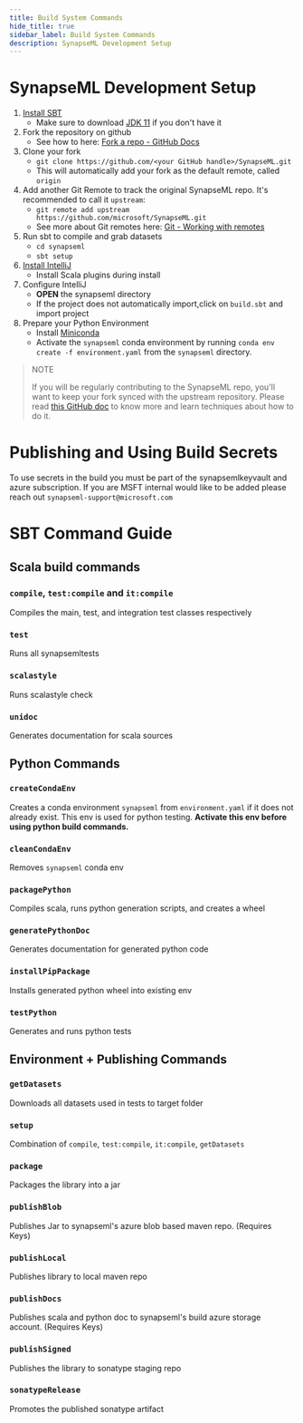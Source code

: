 ```yaml
---
title: Build System Commands
hide_title: true
sidebar_label: Build System Commands
description: SynapseML Development Setup
---
```


# SynapseML Development Setup

1) [Install SBT](https://www.scala-sbt.org/1.x/docs/Setup.html)
    - Make sure to download [JDK 11](https://www.oracle.com/java/technologies/javase/jdk11-archive-downloads.html) if you don't have it
2) Fork the repository on github
    - See how to here: [Fork a repo - GitHub Docs](https://docs.github.com/en/get-started/quickstart/fork-a-repo)
3) Clone your fork
    - `git clone https://github.com/<your GitHub handle>/SynapseML.git`
    - This will automatically add your fork as the default remote, called `origin`
4) Add another Git Remote to track the original SynapseML repo. It's recommended to call it `upstream`:
    - `git remote add upstream https://github.com/microsoft/SynapseML.git`
    - See more about Git remotes here: [Git - Working with remotes](https://git-scm.com/book/en/v2/Git-Basics-Working-with-Remotes)
5) Run sbt to compile and grab datasets
    - `cd synapseml`
    - `sbt setup`
6) [Install IntelliJ](https://www.jetbrains.com/idea/download)
    - Install Scala plugins during install
7) Configure IntelliJ
    - **OPEN** the synapseml directory
    - If the project does not automatically import,click on `build.sbt` and import project
8) Prepare your Python Environment
    - Install [Miniconda](https://docs.conda.io/en/latest/miniconda.html)
    - Activate the `synapseml` conda environment by running `conda env create -f environment.yaml` from the `synapseml` directory.

> NOTE
> 
> If you will be regularly contributing to the SynapseML repo, you'll want to keep your fork synced with the
> upstream repository. Please read [this GitHub doc](https://docs.github.com/en/pull-requests/collaborating-with-pull-requests/working-with-forks/syncing-a-fork)
> to know more and learn techniques about how to do it.

# Publishing and Using Build Secrets

To use secrets in the build you must be part of the synapsemlkeyvault
 and azure subscription. If you are MSFT internal would like to be 
 added please reach out `synapseml-support@microsoft.com`

# SBT Command Guide

## Scala build commands

### `compile`, `test:compile` and `it:compile`

Compiles the main, test, and integration test classes respectively

### `test`

Runs all synapsemltests

### `scalastyle`

Runs scalastyle check

### `unidoc`

Generates documentation for scala sources

## Python Commands

### `createCondaEnv`

Creates a conda environment `synapseml` from `environment.yaml` if it does not already exist. 
This env is used for python testing. **Activate this env before using python build commands.**

### `cleanCondaEnv`

Removes `synapseml` conda env

### `packagePython`

Compiles scala, runs python generation scripts, and creates a wheel

### `generatePythonDoc`

Generates documentation for generated python code

### `installPipPackage`

Installs generated python wheel into existing env

### `testPython`

Generates and runs python tests

## Environment + Publishing Commands

### `getDatasets`

Downloads all datasets used in tests to target folder

### `setup`

Combination of `compile`, `test:compile`, `it:compile`, `getDatasets`

### `package`

Packages the library into a jar

### `publishBlob`

Publishes Jar to synapseml's azure blob based maven repo. (Requires Keys)

### `publishLocal`

Publishes library to local maven repo

### `publishDocs`

Publishes scala and python doc to synapseml's build azure storage account. (Requires Keys)

### `publishSigned`

Publishes the library to sonatype staging repo

### `sonatypeRelease`

Promotes the published sonatype artifact
